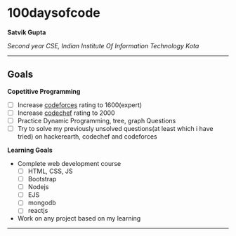 # 100daysofcode
**Satvik Gupta**

*Second year CSE, Indian Institute Of Information Technology Kota*

---

## Goals

**Copetitive Programming**
- [ ] Increase [codeforces](https://codeforces.com/profile/satvik_gupta144) rating to 1600(expert)
- [ ] Increase [codechef](https://www.codechef.com/users/satvikgupta144) rating to 2000
- [ ] Practice Dynamic Programming, tree, graph Questions
- [ ] Try to solve my previously unsolved questions(at least which i have tried) on hackerearth, codechef and codeforces

**Learning Goals**

- Complete web development course
  - [ ] HTML, CSS, JS
  - [ ] Bootstrap
  - [ ] Nodejs
  - [ ] EJS
  - [ ] mongodb
  - [ ] reactjs
  
 - Work on any project based on my learning

---
